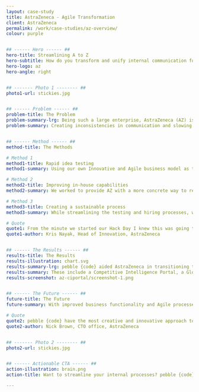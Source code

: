 ```yaml
---
layout: case-study
title: AstraZeneca - Agile Transformation
client: AstraZeneca
permalink: /work/case-studies/az-overview/
colour: purple


## ------ Hero ------ ##
hero-title: Streamlining A to Z
hero-subtitle: How do you transform and unify internal communication for one of the world’s largest pharmaceutical companies?
hero-logo: az
hero-angle: right


## ------- Photo 1 -------- ##
photo1-url: stickies.jpg


## ------ Problem ------ ##
problem-title: The Problem
problem-summary-lrg: Being such a large enterprise, AstraZeneca (AZ) is always changing – size, methods, systems.
problem-summary: Creating inconsistencies in communication and slowing down the business process, all at the expense of quality. Their outdated waterfall method needed a push into the 21st century.


## ------ Method ------ ##
method-title: The Methods

# Method 1
method1-title: Rapid idea testing
method1-summary: Using our own Innovative and Agile business model as the foundation, pebble {code} set out to implement a process of rapid prototyping and user testing for AZ involving team members and stakeholders in every aspect of a project.

# Method 2
method2-title: Improving in-house capabilities
method2-summary: We worked to provide AZ with a more concrete way to recruit Agile talent to enhance their in-house capabilities.

# Method 3
method3-title: Creating a sustainable process
method3-summary: While streamlining the testing and hiring processes, we helped develop seven different internal tools to increase efficiency and create a sustainable process.

# Quote
quote1: From the minute we started our Hack Day I knew this was going to be amazing and exciting experience and I was right.
quote1-author: Kris Nayak, Head of Innovation, AstraZeneca


## ------ The Results ------ ##
results-title: The Results
results-illustration: chart.svg
results-summary-lrg: pebble {code} aided AstraZeneca in transitioning to an Agile business model, providing them with internal tools.
results-summary: These include a Competitive Intelligence Portal, a Global Search Engine, an Adaptive Delivery Framework Portal, a global intranet, a Data & Metrics app, Development Strategy, and other custom mobile apps. <br><br>We unified the contents of a global corporation into a single digital destination and implemented resources for continued Agile growth - at 50% of the cost of most off-the-shelf tools.
results-screenshot: az-ciportal/screenshot-1.png


## ------ The Future ------ ##
future-title: The Future
future-summary: With improved business functionality and Agile processes, AZ will be able to make decisions quickly and consistently. Teams will be less siloed, creating a cooperative workplace where everyone has a vested interest in each other’s success.

# Quote
quote2: pebble {code} have the most creative and innovative approach to development - and they manage to do it all at such a speed.
quote2-author: Nick Brown, CTO office, AstraZeneca


## ------- Photo 2 -------- ##
photo2-url: stickies.jpg


## ------ Actionable CTA ------ ##
action-illustration: brain.png
action-title: Want to streamline your internal processes? pebble {code} has you covered.

---
```

